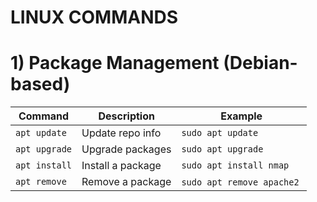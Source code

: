 # LINUX COMMANDS

# 1) Package Management (Debian-based)

| Command       |     Description    |        Example            |
|---------------|--------------------|---------------------------|
| `apt update`  | Update repo info   | `sudo apt update`         |
| `apt upgrade` | Upgrade packages   | `sudo apt upgrade`        |
| `apt install` | Install a package  | `sudo apt install nmap`   |
| `apt remove`  | Remove a package   | `sudo apt remove apache2` |

